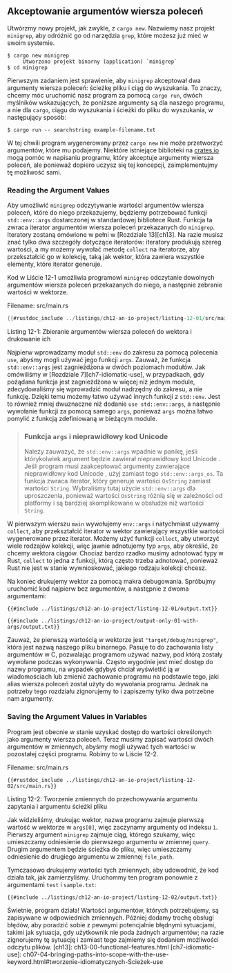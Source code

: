 ## Akceptowanie argumentów wiersza poleceń

Utwórzmy nowy projekt, jak zwykle, z `cargo new`. Nazwiemy nasz projekt
`minigrep`, aby odróżnić go od narzędzia `grep`, które możesz już mieć
w swoim systemie.

```console
$ cargo new minigrep
     Utworzono projekt binarny (application) `minigrep`
$ cd minigrep
```

Pierwszym zadaniem jest sprawienie, aby `minigrep` akceptował dwa argumenty wiersza poleceń:
ścieżkę pliku i ciąg do wyszukania. To znaczy, chcemy móc uruchomić nasz
program za pomocą `cargo run`, dwóch myślników wskazujących, że poniższe argumenty są
dla naszego programu, a nie dla `cargo`, ciągu do wyszukania i ścieżki do pliku do wyszukania, w następujący sposób:

```console
$ cargo run -- searchstring example-filename.txt
```

W tej chwili program wygenerowany przez `cargo new` nie może przetworzyć argumentów, które mu
podajemy. Niektóre istniejące biblioteki na [crates.io](https://crates.io/) mogą pomóc
w napisaniu programu, który akceptuje argumenty wiersza poleceń, ale ponieważ dopiero uczysz się tej koncepcji, zaimplementujmy tę możliwość sami.
### Reading the Argument Values

Aby umożliwić `minigrep` odczytywanie wartości argumentów wiersza poleceń, które do niego przekazujemy,
będziemy potrzebować funkcji `std::env::args` dostarczonej w standardowej
bibliotece Rust. Funkcja ta zwraca iterator argumentów wiersza poleceń przekazanych do `minigrep`. Iteratory zostaną omówione w pełni w [Rozdziale 13][ch13]<!-- ignore
-->. Na razie musisz znać tylko dwa szczegóły dotyczące iteratorów: iteratory
produkują szereg wartości, a my możemy wywołać metodę `collect` na iteratorze,
aby przekształcić go w kolekcję, taką jak wektor, która zawiera wszystkie elementy,
które iterator generuje.

Kod w Liście 12-1 umożliwia programowi `minigrep` odczytanie dowolnych
argumentów wiersza poleceń przekazanych do niego, a następnie zebranie wartości w wektorze.

<span class="filename">Filename: src/main.rs</span>

```rust
{{#rustdoc_include ../listings/ch12-an-io-project/listing-12-01/src/main.rs}}
```

<span class="caption">Listing 12-1: Zbieranie argumentów wiersza poleceń do
wektora i drukowanie ich</span>

Najpierw wprowadzamy moduł `std::env` do zakresu za pomocą polecenia `use`, abyśmy mogli
używać jego funkcji `args`. Zauważ, że funkcja `std::env::args` jest
zagnieżdżona w dwóch poziomach modułów. Jak omówiliśmy w [Rozdziale
7][ch7-idiomatic-use]<!-- ignore -->, w przypadkach, gdy pożądana funkcja jest
zagnieżdżona w więcej niż jednym module, zdecydowaliśmy się wprowadzić moduł nadrzędny do zakresu, a nie funkcję. Dzięki temu możemy łatwo używać innych funkcji
z `std::env`. Jest to również mniej dwuznaczne niż dodanie `use std::env::args`, a
następnie wywołanie funkcji za pomocą samego `args`, ponieważ `args` można łatwo pomylić z funkcją zdefiniowaną w bieżącym module.

> ### Funkcja `args` i nieprawidłowy kod Unicode
>
> Należy zauważyć, że `std::env::args` wpadnie w panikę, jeśli którykolwiek argument będzie zawierał nieprawidłowy kod Unicode
>. Jeśli program musi zaakceptować argumenty zawierające nieprawidłowy kod Unicode
>, użyj zamiast tego `std::env::args_os`. Ta funkcja zwraca iterator,
> który generuje wartości `OsString` zamiast wartości `String`. Wybraliśmy tutaj
> użycie `std::env::args` dla uproszczenia, ponieważ wartości `OsString` różnią się
> w zależności od platformy i są bardziej skomplikowane w obsłudze niż wartości `String`.

W pierwszym wierszu `main` wywołujemy `env::args` i natychmiast używamy
`collect`, aby przekształcić iterator w wektor zawierający wszystkie wartości wygenerowane
przez iterator. Możemy użyć funkcji `collect`, aby utworzyć wiele rodzajów
kolekcji, więc jawnie adnotujemy typ `args`, aby określić, że
chcemy wektora ciągów. Chociaż bardzo rzadko musimy adnotować typy w
Rust, `collect` to jedna z funkcji, którą często trzeba adnotować, ponieważ Rust
nie jest w stanie wywnioskować, jakiego rodzaju kolekcji chcesz.

Na koniec drukujemy wektor za pomocą makra debugowania. Spróbujmy uruchomić kod
najpierw bez argumentów, a następnie z dwoma argumentami:

```console
{{#include ../listings/ch12-an-io-project/listing-12-01/output.txt}}
```

```console
{{#include ../listings/ch12-an-io-project/output-only-01-with-args/output.txt}}
```

Zauważ, że pierwszą wartością w wektorze jest `"target/debug/minigrep"`, która
jest nazwą naszego pliku binarnego. Pasuje to do zachowania listy argumentów w
C, pozwalając programom używać nazwy, pod którą zostały wywołane podczas wykonywania.
Często wygodnie jest mieć dostęp do nazwy programu, na wypadek gdybyś chciał
wyświetlić ją w wiadomościach lub zmienić zachowanie programu na podstawie tego,
jaki alias wiersza poleceń został użyty do wywołania programu. Jednak na potrzeby tego
rozdziału zignorujemy to i zapiszemy tylko dwa potrzebne nam argumenty.

### Saving the Argument Values in Variables

Program jest obecnie w stanie uzyskać dostęp do wartości określonych jako argumenty wiersza poleceń. Teraz musimy zapisać wartości dwóch argumentów w zmiennych, abyśmy mogli używać tych wartości w pozostałej części programu. Robimy to w Liście
12-2.

<span class="filename">Filename: src/main.rs</span>

```rust,should_panic,noplayground
{{#rustdoc_include ../listings/ch12-an-io-project/listing-12-02/src/main.rs}}
```

<span class="caption">Listing 12-2: Tworzenie zmiennych do przechowywania argumentu zapytania i argumentu ścieżki pliku</span>

Jak widzieliśmy, drukując wektor, nazwa programu zajmuje pierwszą
wartość w wektorze w `args[0]`, więc zaczynamy argumenty od indeksu `1`.
Pierwszy argument `minigrep` zajmuje ciąg, którego szukamy, więc umieszczamy
odniesienie do pierwszego argumentu w zmiennej `query`. Drugim argumentem
będzie ścieżka do pliku, więc umieszczamy odniesienie do drugiego argumentu w zmiennej `file_path`.

Tymczasowo drukujemy wartości tych zmiennych, aby udowodnić, że kod
działa tak, jak zamierzyliśmy. Uruchommy ten program ponownie z argumentami `test`
i `sample.txt`:

```console
{{#include ../listings/ch12-an-io-project/listing-12-02/output.txt}}
```

Świetnie, program działa! Wartości argumentów, których potrzebujemy, są
zapisywane w odpowiednich zmiennych. Później dodamy trochę obsługi błędów, aby poradzić sobie
z pewnymi potencjalnie błędnymi sytuacjami, takimi jak sytuacja, gdy użytkownik nie poda żadnych
argumentów; na razie zignorujemy tę sytuację i zamiast tego zajmiemy się dodaniem możliwości
odczytu plików.
[ch13]: ch13-00-functional-features.html
[ch7-idiomatic-use]: ch07-04-bringing-paths-into-scope-with-the-use-keyword.html#tworzenie-idiomatycznych-Ścieżek-use

